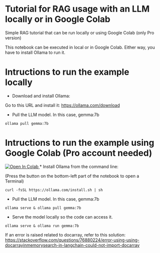 # Tutorial for RAG usage with an LLM locally or in Google Colab
Simple RAG tutorial that can be run locally or using Google Colab (only Pro version)

This notebook can be executed in local or in Google Colab. 
Either way, you have to install Ollama to run it.

# Intructions to run the example locally

* Download and install Ollama: 

Go to this URL and install it: https://ollama.com/download

* Pull the LLM model. In this case, gemma:7b

```
ollama pull gemma:7b
```


# Intructions to run the example using Google Colab (Pro account needed)

<a target="_blank" href="https://colab.research.google.com/github/sergiopaniego/RAG_local_tutorial/blob/main/example.ipynb">
  <img src="https://colab.research.google.com/assets/colab-badge.svg" alt="Open In Colab"/>
</a>
* Install Ollama from the command line:

(Press the button on the bottom-left part of the notebook to open a Terminal)

```
curl -fsSL https://ollama.com/install.sh | sh
```

* Pull the LLM model. In this case, gemma:7b

```
ollama serve & ollama pull gemma:7b
```

* Serve the model locally so the code can access it.

```
ollama serve & ollama run gemma:7b
```


If an error is raised related to docarray, refer to this solution: https://stackoverflow.com/questions/76880224/error-using-using-docarrayinmemorysearch-in-langchain-could-not-import-docarray

